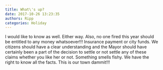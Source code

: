 ```yaml
---
title: What\'s up?
date: 2017-10-26 13:23:35
authors: Ripp
categories: Holiday
---
```


 I would like to know as well. Either way. Also, no one fired this year should be entitled to any money whatsoever!!!  Insurance payment or city funds. We citizens should have a clear understanding and the Mayor should have certainly been a part of the decision to settle or not settle any of these claims whether you like her or not. Something smells fishy. We have the right to know all the facts. This is our town dammit!!!